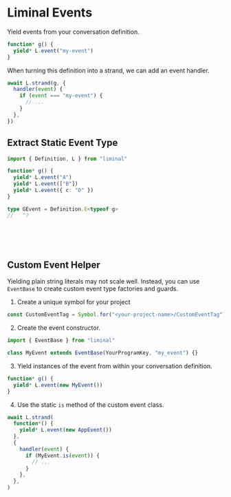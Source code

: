 # Liminal Events <Badge type="warning" text="beta" />

Yield events from your conversation definition.

```ts
function* g() {
  yield* L.event("my-event")
}
```

When turning this definition into a strand, we can add an event handler.

```ts
await L.strand(g, {
  handler(event) {
    if (event === "my-event") {
      // ...
    }
  },
})
```

## Extract Static Event Type

```ts twoslash
import { Definition, L } from "liminal"

function* g() {
  yield* L.event("A")
  yield* L.event(["B"])
  yield* L.event({ c: "D" })
}

type GEvent = Definition.E<typeof g>
//   ^?
```

<br />
<br />
<br />

## Custom Event Helper

Yielding plain string literals may not scale well. Instead, you can use
`EventBase` to create custom event type factories and guards.

1. Create a unique symbol for your project

```ts
const CustomEventTag = Symbol.for("<your-project-name>/CustomEventTag")
```

2. Create the event constructor.

```ts
import { EventBase } from "liminal"

class MyEvent extends EventBase(YourProgramKey, "my_event") {}
```

3. Yield instances of the event from within your conversation definition.

```ts {2}
function* g() {
  yield* L.event(new MyEvent())
}
```

4. Use the static `is` method of the custom event class.

```ts {7}
await L.strand(
  function*() {
    yield* L.event(new AppEvent())
  },
  {
    handler(event) {
      if (MyEvent.is(event)) {
        // ...
      }
    },
  },
)
```
